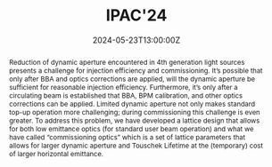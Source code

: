 ---
title: IPAC'24

event: 15th International Particle Accelerator Conference (IPAC2024)
event_url: https://indico.jacow.org/event/63/contributions/3278/author/19870

location: Tennessee, US
#address:
#  street: 450 Serra Mall
#  city: Stanford
#  region: CA
#  postcode: '94305'
#  country: United States

summary: 'Commissioning optics: larger dynamic aperture and Touschek lifetime for the (temporary) cost of larger horizontal emittance in 4th generation light sources'
abstract: 'Reduction of dynamic aperture encountered in 4th generation light sources presents a challenge for injection efficiency and commissioning. It’s possible that only after BBA and optics corrections are applied, will the dynamic aperture be sufficient for reasonable injection efficiency. Furthermore, it’s only after a circulating beam is established that BBA, BPM calibration, and other optics corrections can be applied. Limited dynamic aperture not only makes standard top-up operation more challenging; during commissioning this challenge is even greater. To address this problem, we have developed a lattice design that allows for both low emittance optics (for standard user beam operation) and what we have called “commissioning optics” which is a set of lattice parameters that allows for larger dynamic aperture and Touschek Lifetime at the (temporary) cost of larger horizontal emittance.'

# Talk start and end times.
#   End time can optionally be hidden by prefixing the line with `#`.
date: '2024-05-23T13:00:00Z'
date_end: '2024-05-23T15:00:00Z'
all_day: false

# Schedule page publish date (NOT talk date).
publishDate: '2024-05-23T00:00:00Z'

authors:
  - admin

tags: []

# Is this a featured talk? (true/false)
featured: false

image:
  caption: 'Image credit: [**Unsplash**](https://unsplash.com/photos/bzdhc5b3Bxs)'
  focal_point: Right

links:
#  - icon: twitter
#    icon_pack: fab
#    name: Follow
#    url: https://twitter.com/georgecushen
url_code: ''
url_pdf: 'https://tkcharles.github.io/tessacharles/uploads/IPAC24_comissioning_optics_TKCharles.pdf'
url_slides: 'https://tkcharles.github.io/tessacharles/uploads/IPAC24_comissioning_optics_TKCharles.pdf'
url_video: ''

# Markdown Slides (optional).
#   Associate this talk with Markdown slides.
#   Simply enter your slide deck's filename without extension.
#   E.g. `slides = "example-slides"` references `content/slides/example-slides.md`.
#   Otherwise, set `slides = ""`.
slides: ""

# Projects (optional).
#   Associate this post with one or more of your projects.
#   Simply enter your project's folder or file name without extension.
#   E.g. `projects = ["internal-project"]` references `content/project/deep-learning/index.md`.
#   Otherwise, set `projects = []`.
projects:
  - IPAC2024
---